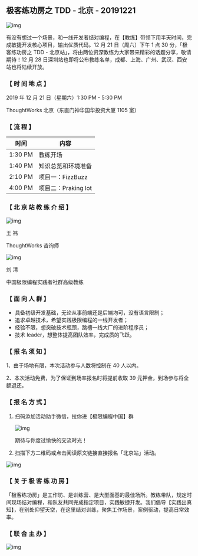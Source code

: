 ## 极客练功房之 TDD - 北京 - 20191221

![img](https://tva1.sinaimg.cn/large/006tNbRwly1g9vwoakuexj30rr088757.jpg)

有没有想过一个场景，和一线开发者结对编程，在【教练】带领下用半天时间，完成敏捷开发核心项目，输出优质代码。12 月 21 日（周六）下午 1 点 30 分，「极客练功房之 TDD - 北京站」，将由两位资深教练为大家带来精彩的话题分享，敬请期待！12 月 28 日深圳站也即将公布教练名单，成都、上海、广州、武汉、西安站也将陆续开放。

### 【 时 间 地 点 】

2019 年 12 月 21 日（星期六）1:30 PM - 5:30 PM

ThoughtWorks 北京（东直门神华国华投资大厦 1105 室）

### 【 流 程 】

| 时间    | 内容                |
| ------- | ------------------- |
| 1:30 PM | 教练开场            |
| 1:40 PM | 知识总览和环境准备  |
| 2:10 PM | 项目一：FizzBuzz    |
| 4:00 PM | 项目二：Praking lot |

### 【 北 京 站 教 练 介 绍 】

![img](https://tva1.sinaimg.cn/large/006tNbRwly1g9vwosulr1j309608jwel.jpg)

王 祎

ThoughtWorks 咨询师

![img](https://tva1.sinaimg.cn/large/006tNbRwly1g9vwowk7rwj309n08et8q.jpg)

刘 清

中国极限编程实践者社群高级教练

### **【 面 向 人 群 】**

- 具备初级开发基础，无论从事前端还是后端均可，没有语言限制；
- 追求卓越技术，希望实践极限编程的一线开发者；
- 经验不限，想突破技术瓶颈，跳槽一线大厂的进阶程序员；
- 技术 leader，想整体提高团队效率，完成质的飞跃。

### **【 报 名 须 知 】**

1、由于场地有限，本次活动参与人数将控制在 40 人以内。

2、本次活动免费，为了保证到场率报名时将提前收取 39 元押金，到场参与将全额退还。

### 【 报 名 方 式 】

1. 扫码添加活动助手微信，拉你进【极限编程中国】群

   ![img](https://tva1.sinaimg.cn/large/006tNbRwly1g9vwst2wfcj30rm0bv40b.jpg)

   期待与你度过愉快的交流时光！

2) 扫描下方二维码或点击阅读原文链接直接报名「北京站」活动。

![img](https://tva1.sinaimg.cn/large/006tNbRwly1g9vwt0zebzj3038038a9v.jpg)

### 【 关 于 极 客 练 功 房 】

「极客练功房」是工作坊、是训练营、是大型面基的最佳场所。教练带队，规定时间现场结对编程，和队友共同完成指定项目，实践敏捷开发。我们倡导【实践出真知】，在别处仰望天空，在这里结对训练，聚焦工作场景，案例驱动，提高日常效率。

### 【 联 合 主 办 】

![img](https://tva1.sinaimg.cn/large/006tNbRwly1g9vwtxvn4hj30u002kjsb.jpg)
